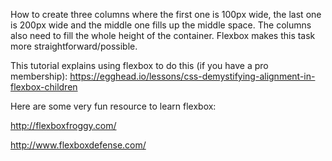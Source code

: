 How to create three columns where the first one is 100px wide, the last one is 200px wide and the middle one fills up the middle space. The columns also need to fill the whole height of the container. Flexbox makes this task more straightforward/possible.

This tutorial explains using flexbox to do this (if you have a pro membership):
https://egghead.io/lessons/css-demystifying-alignment-in-flexbox-children

Here are some very fun resource to learn flexbox:

http://flexboxfroggy.com/

http://www.flexboxdefense.com/
